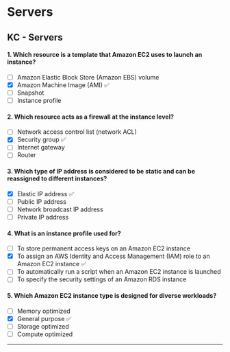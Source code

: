 # Servers

## KC - Servers

#### 1. Which resource is a template that Amazon EC2 uses to launch an instance?
- [ ] Amazon Elastic Block Store (Amazon EBS) volume
- [x] Amazon Machine Image (AMI) ✅
- [ ] Snapshot
- [ ] Instance profile

#### 2. Which resource acts as a firewall at the instance level?
- [ ] Network access control list (network ACL)
- [x] Security group ✅
- [ ] Internet gateway
- [ ] Router

#### 3. Which type of IP address is considered to be static and can be reassigned to different instances?
- [x] Elastic IP address ✅
- [ ] Public IP address
- [ ] Network broadcast IP address
- [ ] Private IP address

#### 4. What is an instance profile used for?
- [ ] To store permanent access keys on an Amazon EC2 instance
- [x] To assign an AWS Identity and Access Management (IAM) role to an Amazon EC2 instance ✅
- [ ] To automatically run a script when an Amazon EC2 instance is launched
- [ ] To specify the security settings of an Amazon RDS instance

#### 5. Which Amazon EC2 instance type is designed for diverse workloads?
- [ ] Memory optimized
- [x] General purpose ✅
- [ ] Storage optimized
- [ ] Compute optimized

***
